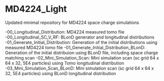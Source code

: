 # MD4224_Light
Updated minimal repository for MD4224 space charge simulations

-00_Longitudinal_Distribution: MD4224 measured tomo file
-00_Longitudinal_SC_V_RF: BLonD generator and longitudinal distributions
-01_Generate_Initial_Distribution: Generation of the initial distributions using measured MD4224 tomo file
-01_Generate_Initial_Distribution_BLonD: Generation of the initial distribuion using BLonD file, including space charge matching scan
-02_Mini_Simulation_Scan: Mini simulation scan (sc grid 64 x 64 x 32, 5E4 particles) using Tomo longitudinal distribution
-03_Mini_Simulation_Scan_BLonD: Mini simulation scan (sc grid 64 x 64 x 32, 5E4 particles) using BLonD longitudinal distribution
